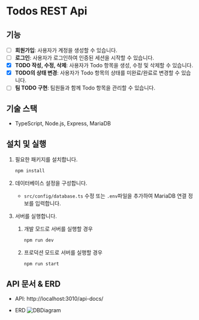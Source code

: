 # Todos REST Api

## 기능

- [ ] **회원가입**: 사용자가 계정을 생성할 수 있습니다.
- [ ] **로그인**: 사용자가 로그인하여 인증된 세션을 시작할 수 있습니다.
- [x] **TODO 작성, 수정, 삭제**: 사용자가 Todo 항목을 생성, 수정 및 삭제할 수 있습니다.
- [x] **TODO의 상태 변경**: 사용자가 Todo 항목의 상태를 미완료/완료로 변경할 수 있습니다.
- [ ] **팀 TODO 구현**: 팀원들과 함께 Todo 항목을 관리할 수 있습니다.

## 기술 스택

- TypeScript, Node.js, Express, MariaDB

## 설치 및 실행

1. 필요한 패키지를 설치합니다.

   ```bash
   npm install
   ```

2. 데이터베이스 설정을 구성합니다.

   - `src/config/database.ts` 수정 또는 `.env`파일을 추가하여 MariaDB 연결 정보를 입력합니다.

3. 서버를 실행합니다.

   1. 개발 모드로 서버를 실행할 경우

      ```bash
      npm run dev
      ```

   2. 프로덕션 모드로 서버를 실행할 경우

      ```bash
      npm run start
      ```

## API 문서 & ERD

- API: http://localhost:3010/api-docs/

- ERD
  ![DBDiagram](/public/webtodo-db.png)
